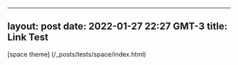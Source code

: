  ---
layout: post
date: 2022-01-27 22:27 GMT-3
title: Link Test
---
 
 [space theme] (/_posts/tests/space/index.html)
